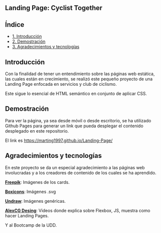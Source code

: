 ## Landing Page: Cyclist Together
## Índice

* [1. Introducción](#Introducción)
* [2. Demostración](#2-Demostración)
* [3. Agradecimientos y tecnologías](#3-Agradecimientos-y-tecnologías)


## Introducción
Con la finalidad de tener un entendimiento sobre las páginas web estática, las cuales están en crecimiento, se realizó este pequeño proyecto de una Landing Page enfocada en servicios y club de ciclismo.

Este sigue lo esencial de HTML semántico en conjunto de aplicar CSS.
## Demostración

Para ver la página, ya sea desde móvil o desde escritorio, se ha utilizado Github Pages para generar un link que pueda desplegar el contenido desplegado en este repositorio.

El link es https://marting1997.github.io/Landing-Page/


## Agradecimientos y tecnologías

En este proyecto se da un especial agradecimiento a las páginas web involucradas y a los creadores de contenido de los cuales se ha aprendido.

**[Freepik](https://www.freepik.es/)**: Imágenes de los cards.

**[Boxicons](https://boxicons.com/)**: Imágenes .svg

**[Undraw](https://undraw.co/)**: Imágenes genéricas.

**[AlexCG Desing](https://www.youtube.com/channel/UCm0q786c9bW9FiQvesV126A)**: Videos donde explica sobre Flexbox, JS, muestra como hacer Landing Pages.

Y al Bootcamp de la UDD.
